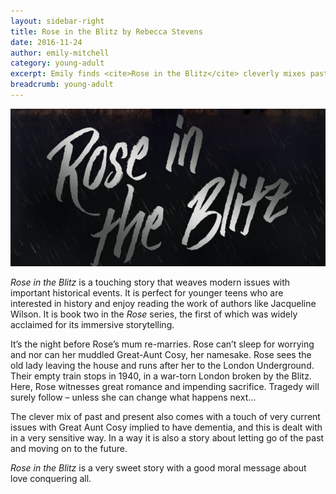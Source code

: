 ```yaml
---
layout: sidebar-right
title: Rose in the Blitz by Rebecca Stevens
date: 2016-11-24
author: emily-mitchell
category: young-adult
excerpt: Emily finds <cite>Rose in the Blitz</cite> cleverly mixes past and present, deals sensitively with the subject of dementia, and effectively delivers the message that love conquers all.
breadcrumb: young-adult 
---
```


![Rose in the Blitz](/images/featured/featured-rose-in-the-blitz.jpg)

<cite>Rose in the Blitz</cite> is a touching story that weaves modern issues with important historical events. It is perfect for younger teens who are interested in history and enjoy reading the work of authors like Jacqueline Wilson. It is book two in the <cite>Rose</cite> series, the first of which was widely acclaimed for its immersive storytelling.

It’s the night before Rose’s mum re-marries. Rose can’t sleep for worrying and nor can her muddled Great-Aunt Cosy, her namesake. Rose sees the old lady leaving the house and runs after her to the London Underground. Their empty train stops in 1940, in a war-torn London broken by the Blitz. Here, Rose witnesses great romance and impending sacrifice. Tragedy will surely follow – unless she can change what happens next...

The clever mix of past and present also comes with a touch of very current issues with Great Aunt Cosy implied to have dementia, and this is dealt with in a very sensitive way. In a way it is also a story about letting go of the past and moving on to the future.

<cite>Rose in the Blitz</cite> is a very sweet story with a good moral message about love conquering all.

